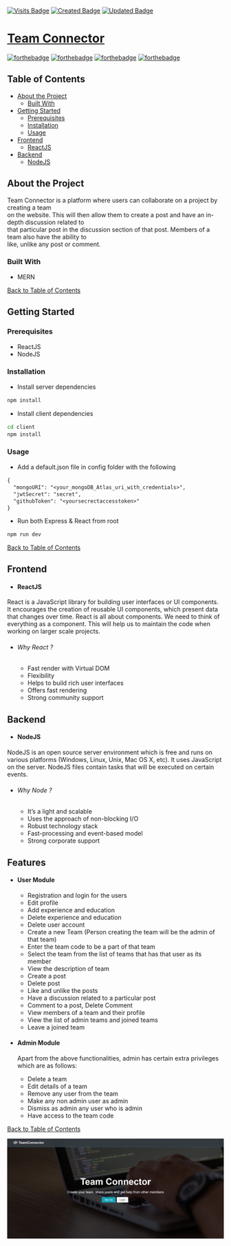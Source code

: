 [![Visits Badge](https://badges.pufler.dev/visits/Navneet-Singh-123/Team-Connect)](https://badges.pufler.dev) [![Created Badge](https://badges.pufler.dev/created/Navneet-Singh-123/Team-Connect)](https://badges.pufler.dev) [![Updated Badge](https://badges.pufler.dev/updated/Navneet-Singh-123/Team-Connect)](https://badges.pufler.dev)

# [Team Connector](https://blooming-spire-16914.herokuapp.com/)

	
[![forthebadge](https://forthebadge.com/images/badges/built-with-love.svg)](https://forthebadge.com)  [![forthebadge](https://forthebadge.com/images/badges/made-with-javascript.svg)](https://forthebadge.com) [![forthebadge](https://forthebadge.com/images/badges/uses-html.svg)](https://forthebadge.com) [![forthebadge](https://forthebadge.com/images/badges/uses-css.svg)](https://forthebadge.com) 



## Table of Contents
* [About the Project](#about-the-project)
  * [Built With](#built-with)
* [Getting Started](#getting-started)
  * [Prerequisites](#prerequisites)
  * [Installation](#installation)
  * [Usage](#usage)
* [Frontend](#frontend)
    * [ReactJS](#reactjs)
* [Backend](#backend)
    * [NodeJS](#nodejs)

## About the Project
Team Connector is a platform where users can collaborate on a project by creating a team<br> on the website. This will then allow them to create a post and have an in-depth discussion related to<br> that particular post in the discussion section of that post. Members of a team also have the ability to <br>like, unlike any post or comment.
### Built With
*   MERN 

[Back to Table of Contents](#table-of-contents)
## Getting Started
### Prerequisites
* ReactJS
* NodeJS
### Installation
* Install server dependencies

	
```bash
npm install
```

* Install client dependencies

	
```bash
cd client
npm install
```


### Usage
* Add a default.json file in config folder with the following
	
```
{
  "mongoURI": "<your_mongoDB_Atlas_uri_with_credentials>",
  "jwtSecret": "secret",
  "githubToken": "<yoursecrectaccesstoken>"
}
```

* Run both Express & React from root

	
```bash
npm run dev
```
[Back to Table of Contents](#table-of-contents)
## Frontend
* #### ReactJS
React is a JavaScript library for building user interfaces or UI components. It encourages the creation of reusable UI components, which present data that changes over time. React is all about components. We need to think of everything as a component. This will help us to maintain the code when working on larger scale projects.
* ###### Why React ?
    *  Fast render with Virtual DOM
    *  Flexibility
    *  Helps to build rich user interfaces
    *  Offers fast rendering
    *  Strong community support
        
## Backend
* #### NodeJS
NodeJS is an open source server environment which is free and runs on various platforms (Windows, Linux, Unix, Mac OS X, etc). It uses JavaScript on the server. NodeJS files contain tasks that will be executed on certain events.
* ###### Why Node ?
    *  It’s a light and scalable
    *  Uses the approach of non-blocking I/O
    *  Robust technology stack
    *  Fast-processing and event-based model
    *  Strong corporate support

## Features
* #### User Module
    * Registration and login for the users
    * Edit profile
    * Add experience and education
    * Delete experience and education
    * Delete user account
    * Create a new Team (Person creating the team will be the admin of that team)
    * Enter the team code to be a part of that team
    * Select the team from the list of teams that has that user as its member
    * View the description of team
    * Create a post
    * Delete post
    * Like and unlike the posts
    * Have a discussion related to a particular post 
    * Comment to a post, Delete Comment
    * View members of a team and their profile 
    * View the list of admin teams and joined teams 
    * Leave a joined team 
    
* #### Admin Module
  
    Apart from the above functionalities, admin has certain extra privileges which are as follows:
    * Delete a team 
    * Edit details of a team
    * Remove any user from the team
    * Make any non admin user as admin
    * Dismiss as admin any user who is admin 
    * Have access to the team code 
    
[Back to Table of Contents](#table-of-contents)
    
	
![alt text](Screenshots/Home.png)